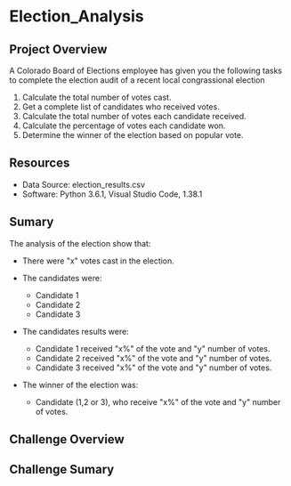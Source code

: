 # Election_Analysis

## Project Overview
A Colorado Board of Elections employee has given you the following tasks to complete the election audit of a recent local congrassional election

1. Calculate the total number of votes cast.
2. Get a complete list of candidates who received votes.
3. Calculate the total number of votes each candidate received.
4. Calculate the percentage of votes each candidate won.
5. Determine the winner of the election based on popular vote.

## Resources
 - Data Source: election_results.csv
 - Software: Python 3.6.1, Visual Studio Code, 1.38.1

## Sumary
The analysis of the election show that:
- There were "x" votes cast in the election.
- The candidates were:
	- Candidate 1
	- Candidate 2
	- Candidate 3
- The candidates results were:
	- Candidate 1 received "x%" of the vote and "y" number of votes.
	- Candidate 2 received "x%" of the vote and "y" number of votes.
	- Candidate 3 received "x%" of the vote and "y" number of votes.

- The winner of the election was:
	- Candidate (1,2 or 3), who receive "x%" of the vote and "y" number of votes.

## Challenge Overview

## Challenge Sumary
